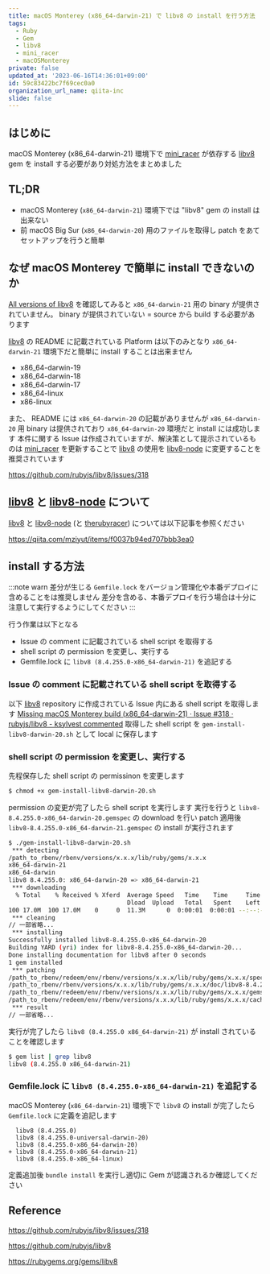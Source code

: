 ```yaml
---
title: macOS Monterey (x86_64-darwin-21) で libv8 の install を行う方法
tags:
  - Ruby
  - Gem
  - libv8
  - mini_racer
  - macOSMonterey
private: false
updated_at: '2023-06-16T14:36:01+09:00'
id: 59c83422bc7f69cec0a0
organization_url_name: qiita-inc
slide: false
---
```


## はじめに

macOS Monterey (x86_64-darwin-21) 環境下で [mini_racer] が依存する [libv8] gem を install する必要があり対処方法をまとめました

## TL;DR

- macOS Monterey (`x86_64-darwin-21`) 環境下では "libv8" gem の install は出来ない
- 前 macOS Big Sur (`x86_64-darwin-20`) 用のファイルを取得し patch をあてセットアップを行うと簡単

## なぜ macOS Monterey で簡単に install できないのか

[All versions of libv8] を確認してみると `x86_64-darwin-21` 用の binary が提供されていません。
binary が提供されていない = source から build する必要があります

[libv8] の README に記載されている Platform は以下のみとなり `x86_64-darwin-21` 環境下だと簡単に install することは出来ません

- x86_64-darwin-19
- x86_64-darwin-18
- x86_64-darwin-17
- x86_64-linux
- x86-linux

また、 README には `x86_64-darwin-20` の記載がありませんが `x86_64-darwin-20` 用 binary は提供されており `x86_64-darwin-20` 環境だと install には成功します
本件に関する Issue は作成されていますが、解決策として提示されているものは [mini_racer] を更新することで [libv8] の使用を [libv8-node] に変更することを推奨されています

https://github.com/rubyjs/libv8/issues/318

## [libv8] と [libv8-node] について

[libv8] と [libv8-node] (と [therubyracer]) については以下記事を参照ください

https://qiita.com/mziyut/items/f0037b94ed707bbb3ea0

## install する方法

:::note warn
差分が生じる `Gemfile.lock` をバージョン管理化や本番デプロイに含めることをは推奨しません
差分を含める、本番デプロイを行う場合は十分に注意して実行するようにしてください
:::

行う作業は以下となる

- Issue の comment に記載されている shell script を取得する
- shell script の permission を変更し、実行する
- Gemfile.lock に `libv8 (8.4.255.0-x86_64-darwin-21)` を追記する

### Issue の comment に記載されている shell script を取得する

以下 [libv8] repository に作成されている Issue 内にある shell script を取得します
[Missing macOS Monterey build (x86_64-darwin-21) · Issue #318 · rubyjs/libv8 - ksylvest commented](https://github.com/rubyjs/libv8/issues/318#issuecomment-956466977)
取得した shell script を `gem-install-libv8-darwin-20.sh` として local に保存します

### shell script の permission を変更し、実行する

先程保存した shell script の permissinon を変更します

```sh
$ chmod +x gem-install-libv8-darwin-20.sh
```

permission の変更が完了したら shell script を実行します
実行を行うと `libv8-8.4.255.0-x86_64-darwin-20.gemspec` の download を行い patch 適用後 `libv8-8.4.255.0-x86_64-darwin-21.gemspec` の install が実行されます

```sh
$ ./gem-install-libv8-darwin-20.sh
 *** detecting
/path_to_rbenv/rbenv/versions/x.x.x/lib/ruby/gems/x.x.x
x86_64-darwin-21
x86_64-darwin
libv8 8.4.255.0: x86_64-darwin-20 => x86_64-darwin-21
 *** downloading
  % Total    % Received % Xferd  Average Speed   Time    Time     Time  Current
                                 Dload  Upload   Total   Spent    Left  Speed
100 17.0M  100 17.0M    0     0  11.3M      0  0:00:01  0:00:01 --:--:-- 11.3M
 *** cleaning
// 一部省略...
 *** installing
Successfully installed libv8-8.4.255.0-x86_64-darwin-20
Building YARD (yri) index for libv8-8.4.255.0-x86_64-darwin-20...
Done installing documentation for libv8 after 0 seconds
1 gem installed
 *** patching
/path_to_rbenv/redeem/env/rbenv/versions/x.x.x/lib/ruby/gems/x.x.x/specifications/libv8-8.4.255.0-x86_64-darwin-20.gemspec -> /path_to_rbenv/rbenv/versions/x.x.x/lib/ruby/gems/x.x.x/specifications/libv8-8.4.255.0-x86_64-darwin-21.gemspec
/path_to_rbenv/rbenv/versions/x.x.x/lib/ruby/gems/x.x.x/doc/libv8-8.4.255.0-x86_64-darwin-20 -> /path_to_rbenv/redeem/env/rbenv/versions/x.x.x/lib/ruby/gems/x.x.x/doc/libv8-8.4.255.0-x86_64-darwin-21
/path_to_rbenv/redeem/env/rbenv/versions/x.x.x/lib/ruby/gems/x.x.x/gems/libv8-8.4.255.0-x86_64-darwin-20 -> /path_to_rbenv/redeem/env/rbenv/versions/x.x.x/lib/ruby/gems/x.x.x/gems/libv8-8.4.255.0-x86_64-darwin-21
/path_to_rbenv/redeem/env/rbenv/versions/x.x.x/lib/ruby/gems/x.x.x/cache/libv8-8.4.255.0-x86_64-darwin-20.gem -> /path_to_rbenv/redeem/env/rbenv/versions/x.x.x/lib/ruby/gems/x.x.x/cache/libv8-8.4.255.0-x86_64-darwin-21.gem
 *** result
// 一部省略...
```

実行が完了したら `libv8 (8.4.255.0 x86_64-darwin-21)` が install されていることを確認します

```sh
$ gem list | grep libv8
libv8 (8.4.255.0 x86_64-darwin-21)
```

### Gemfile.lock に `libv8 (8.4.255.0-x86_64-darwin-21)` を追記する

macOS Monterey (`x86_64-darwin-21`) 環境下で `libv8` の install が完了したら `Gemfile.lock` に定義を追記します

```diff_ruby
  libv8 (8.4.255.0)
  libv8 (8.4.255.0-universal-darwin-20)
  libv8 (8.4.255.0-x86_64-darwin-20)
+ libv8 (8.4.255.0-x86_64-darwin-21)
  libv8 (8.4.255.0-x86_64-linux)
```

定義追加後 `bundle install` を実行し適切に Gem が認識されるか確認してください

## Reference

https://github.com/rubyjs/libv8/issues/318

https://github.com/rubyjs/libv8

https://rubygems.org/gems/libv8

[All versions of libv8]: https://rubygems.org/gems/libv8/versions
[mini_racer]: https://rubygems.org/gems/mini_racer
[libv8]: https://rubygems.org/gems/libv8
[libv8-node]: https://rubygems.org/gems/libv8-node
[therubyracer]: https://rubygems.org/gems/therubyracer
